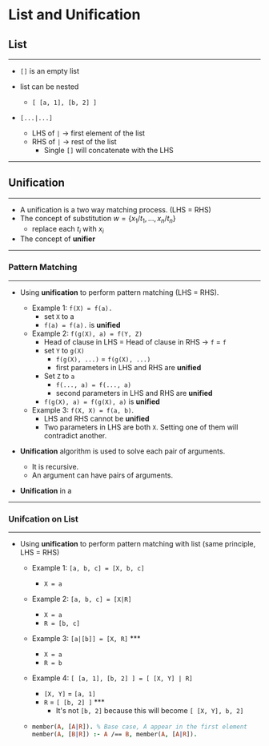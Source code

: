 # List and Unification

## List

------

- `[]` is an empty list

- list can be nested

  - `[ [a, 1], [b, 2] ]`

- `[...|...]`
  - LHS of `|` $\to$ first element of the list
  - RHS of `|` $\to$ rest of the list
    - Single `[]` will concatenate with the LHS

------

## Unification

------

- A unification is a two way matching process. (LHS = RHS)
- The concept of substitution $w = \{x_1/t_1,...,x_n/t_n\}$
  - replace each $t_i$ with $x_i$
- The concept of **unifier**

------

### Pattern Matching

------

- Using **unification** to perform pattern matching (LHS = RHS).

  - Example 1: `f(X) = f(a).`
    - set `X` to a
    - `f(a) = f(a).` is **unified**
  - Example 2: `f(g(X), a) = f(Y, Z)`
    - Head of clause in LHS = Head of clause in RHS $\to$ `f` = `f`
    - set `Y` to `g(X)`
      - `f(g(X), ...)` = `f(g(X), ...)`
      - first parameters in LHS and RHS are **unified**
    - Set `Z` to `a`
      - `f(..., a) = f(..., a)`
      - second parameters in LHS and RHS are **unified**
    - `f(g(X), a) = f(g(X), a)` is **unified**
  - Example 3: `f(X, X) = f(a, b)`. 
    - LHS and RHS cannot be **unified**
    - Two parameters in LHS are both `X`. Setting one of them will contradict another.
- **Unification** algorithm is used to solve each pair of arguments. 
  - It is recursive. 
  - An argument can have pairs of arguments.
- **Unification** in a 

------

### Unifcation on List

------

- Using **unification** to perform pattern matching with list (same principle, LHS = RHS)

  - Example 1: `[a, b, c] = [X, b, c]`

    - `X = a`

  - Example 2:  `[a, b, c] = [X|R]`

    - `X = a`
    - `R = [b, c]`

  - Example 3:  `[a|[b]] = [X, R]` ***

    - `X = a`
    - `R = b`

  - Example 4: `[ [a, 1], [b, 2] ] = [ [X, Y] | R]`

    - `[X, Y]` = `[a, 1]`
    - `R` = `[ [b, 2] ]` ***
      - It's not `[b, 2]` because this will become `[ [X, Y], b, 2]`

  - ```Prolog
    member(A, [A|R]). % Base case, A appear in the first element
    member(A, [B|R]) :- A /== B, member(A, [A|R]).
    ```
